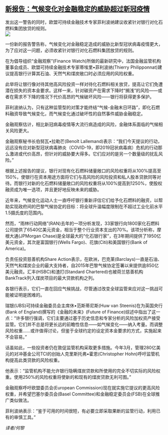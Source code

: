 <!--1593633122000-->
[新报告：气候变化对金融稳定的威胁超过新冠疫情](https://cn.ft.com/story/001088370?full=y)
------

<div></div><div class="story-lead">发出这一警告的同时，欧盟可持续金融技术专家菲利波纳建议收紧针对银行对化石燃料集团放贷的规则。</div><div class=" story-image image"><img src="https://thumbor.ftacademy.cn/unsafe/1340x754/https://thumbor.ftacademy.cn/unsafe/picture/7/000096717_piclink.jpg"></div><div class="story-body"><div id="story-body-container"><p>一份新的报告警告称，气候变化对金融稳定造成的威胁比新型冠状病毒疫情更大，为了应对这一问题，必须收紧针对银行对化石燃料集团放贷的规则。</p><p>在为倡导组织“金融观察”(Finance Watch)所做的最新研究中，法国金融监管机构董事会成员、欧盟可持续金融技术专家蒂埃里•菲利波纳(Thierry Philipponnat)建议提高银行计算其石油、天然气和煤炭敞口时必须应用的风险权重。</p><p>此举将让银行像对待其他高风险投资一样对待化石燃料相关放贷，提高让它们免遭潜在损失的资本金要求。这样一来，针对碳资产在需求下降时“搁浅”的风险——或者在需求不下降的情况下代价高昂的气候破坏风险——银行将获得更多保护。</p><p>菲利波纳认为，只有这种监管型的对策才能终结“气候-金融末日环路”，即化石燃料融资导致气候变化，而气候变化通过破坏性的自然事件威胁金融稳定。</p><div  data-o-ads-name="mpu-middle1" class="o-ads in-article-advert" data-o-ads-formats-default="false"  data-o-ads-formats-small="FtcMobileMpu"  data-o-ads-formats-medium="FtcMpu" data-o-ads-formats-large="FtcMpu" data-o-ads-formats-extra="FtcMpu" data-o-ads-targeting="cnpos=middle1;" data-cy='[{"devices":["PC","iPhoneWeb","AndroidWeb","iPhoneApp","AndroidApp"],"pattern":"MPU","position":"Middle1","container":"mpuInStory"}]'></div><p>金融观察估计，相比新冠病毒疫情等大流行病造成的风险，金融体系面临的气候相关风险更大。</p><p>金融观察秘书长伯努瓦•拉勒芒(Benoît Lallemand)表示：“我们今天提议的行动，远远没有应对新型冠状病毒肺炎（COVID-19，即2019冠状病毒病）危机的行动那么激进或代价高昂，但针对的威胁要大得多。它们应对的是另一个数量级的扰乱风险。”</p><p>根据上述报告的提议，银行对现有化石燃料储量敞口的风险权重将从100%提高至150%，使银行在资本用途方面将它们与高风险的风险投资和私人股本贷款同等对待。而银行对新的化石燃料储量敞口的风险权重将从100%提高到1250%，使股权融资成为唯一选项，并且更好地反映未来的威胁。</p><p>近年来，气候变化运动人士一直呼吁银行重新评估它们给予化石燃料的融资，以帮助实现政府间的巴黎气候协定的目标：将全球升温幅度限制在不超过工业化前水平1.5摄氏度的范围内。</p><p>然而，“雨林行动网络”(RAN)去年的一项分析发现，33家银行向1800家化石燃料公司提供了6540亿美元资金，相当于整个行业资本支出的70%。该项分析称，摩根大通(JPMorgan Chase)是全球最大的“化石银行家”，在3年期间提供了1950亿美元资金，其次是富国银行(Wells Fargo)、花旗(Citi)和美国银行(Bank of America)。</p><p>负责任投资慈善机构Share Action表示，在欧洲，巴克莱(Barclays)一直是石油、天然气和煤炭企业的最大支持者，自2015年巴黎气候协定签署以来提供逾850亿美元融资。汇丰(HSBC)和渣打(Standard Chartered)也被荷兰慈善机构BankTrack列入煤炭项目的最大贷款机构之列。</p><div data-o-ads-name="mpu-middle2" class="o-ads in-article-advert" data-o-ads-formats-default="false"  data-o-ads-formats-small="FtcMobileMpu"  data-o-ads-formats-medium="false" data-o-ads-formats-large="false" data-o-ads-formats-extra="false" data-o-ads-targeting="cnpos=middle2;" data-cy='[{"devices":["iPhoneWeb","AndroidWeb","iPhoneApp","AndroidApp"],"pattern":"MPU","position":"Middle2","container":"mpuInStory"}]'></div><p>各银行表示，它们一直在回应气候挑战，尽管通过改变全球监管来应对这一挑战可能被证明是困难的。</p><p>瑞银(UBS)可持续金融委员会主席休•范斯蒂尼斯(Huw van Steenis)在为英国央行(Bank of England)撰写的《金融的未来》(Future of Finance)综述中指出了这一点：“许多银行强调，它们主要通过基于历史信息和专家分析的风险加权资产接受监管。它们并不总是将更长远的前瞻性信息——如气候变化——纳入考量。而调整风险权重……或许值得讨论，但鉴于全球约定的设定资本金要求的方式，实施起来不会容易。”</p><p>话虽如此，一些投资者仍在敦促监管机构采取更多措施。今年3月，管理280亿美元的对冲基金公司TCI的创始人克里斯托弗•霍恩(Christopher Hohn)呼吁监管机构提高此类贷款的风险权重。</p><p>他表示：“监管机构不能允许银行隐瞒煤炭贷款和所使用的完全不切实际的风险权重。使用250%的风险权重将使新的和现有的煤炭贷款无利可图。”</p><p>金融观察呼吁欧盟委员会(European Commission)现在就实施它提议的更高风险权重，并希望巴塞尔委员会(Basel Committee)和金融稳定委员会(FSB)在全球推广类似做法。</p><div data-o-ads-name="mpu-middle3" class="o-ads in-article-advert" data-o-ads-formats-default="false"  data-o-ads-formats-small="FtcMobileMpu"  data-o-ads-formats-medium="false" data-o-ads-formats-large="false" data-o-ads-formats-extra="false" data-o-ads-targeting="cnpos=middle3;" data-cy='[{"devices":["iPhoneWeb","AndroidWeb","iPhoneApp","AndroidApp"],"pattern":"MPU","position":"Middle3","container":"mpuInStory"}]'></div><p>菲利波纳表示：“鉴于可用的时间很短，有必要立即采取果断的监管行动，利用已有的审慎工具。”</p><p><i>译者/何黎</i></p></div><div class="clearfloat"></div></div>
